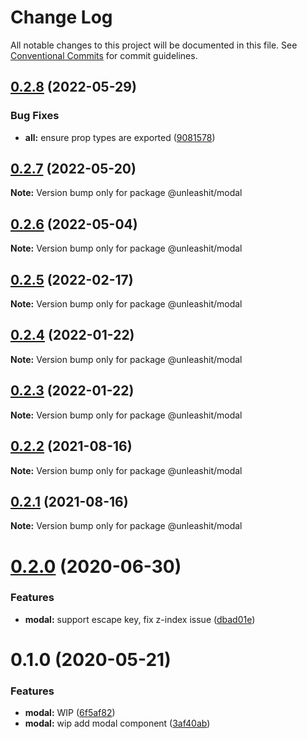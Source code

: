 # Change Log

All notable changes to this project will be documented in this file.
See [Conventional Commits](https://conventionalcommits.org) for commit guidelines.

## [0.2.8](https://github.com/unleashit/npm-library/compare/@unleashit/modal@0.2.7...@unleashit/modal@0.2.8) (2022-05-29)


### Bug Fixes

* **all:** ensure prop types are exported ([9081578](https://github.com/unleashit/npm-library/commit/9081578541726c7309a7843606fa13eb66ca192d))





## [0.2.7](https://github.com/unleashit/npm-library/compare/@unleashit/modal@0.2.6...@unleashit/modal@0.2.7) (2022-05-20)

**Note:** Version bump only for package @unleashit/modal





## [0.2.6](https://github.com/unleashit/npm-library/compare/@unleashit/modal@0.2.5...@unleashit/modal@0.2.6) (2022-05-04)

**Note:** Version bump only for package @unleashit/modal





## [0.2.5](https://github.com/unleashit/npm-library/compare/@unleashit/modal@0.2.4...@unleashit/modal@0.2.5) (2022-02-17)

**Note:** Version bump only for package @unleashit/modal





## [0.2.4](https://github.com/unleashit/npm-library/compare/@unleashit/modal@0.2.3...@unleashit/modal@0.2.4) (2022-01-22)

**Note:** Version bump only for package @unleashit/modal





## [0.2.3](https://github.com/unleashit/npm-library/compare/@unleashit/modal@0.2.2...@unleashit/modal@0.2.3) (2022-01-22)

**Note:** Version bump only for package @unleashit/modal





## [0.2.2](https://github.com/unleashit/npm-library/compare/@unleashit/modal@0.2.1...@unleashit/modal@0.2.2) (2021-08-16)

**Note:** Version bump only for package @unleashit/modal





## [0.2.1](https://github.com/unleashit/npm-library/compare/@unleashit/modal@0.2.0...@unleashit/modal@0.2.1) (2021-08-16)

**Note:** Version bump only for package @unleashit/modal





# [0.2.0](https://github.com/unleashit/npm-library/compare/@unleashit/modal@0.1.0...@unleashit/modal@0.2.0) (2020-06-30)


### Features

* **modal:** support escape key, fix z-index issue ([dbad01e](https://github.com/unleashit/npm-library/commit/dbad01e1905d1e68c5f946975c8492704efc8b47))





# 0.1.0 (2020-05-21)


### Features

* **modal:** WIP ([6f5af82](https://github.com/unleashit/npm-library/commit/6f5af82))
* **modal:** wip add modal component ([3af40ab](https://github.com/unleashit/npm-library/commit/3af40ab))
